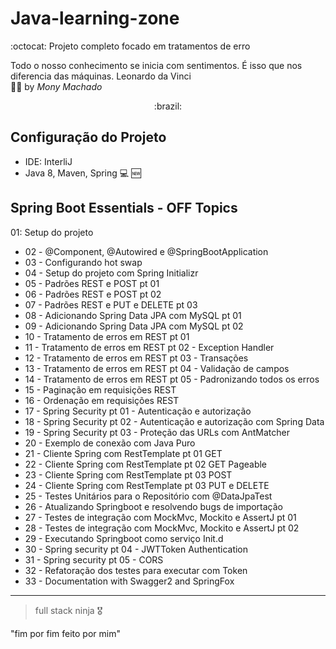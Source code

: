 # Java-learning-zone
:octocat:  Projeto completo focado em tratamentos de erro

Todo o nosso conhecimento se inicia com sentimentos. É isso que nos diferencia das máquinas. Leonardo da Vinci </br>
:woman_teacher: by *Mony Machado*

<center> :brazil: </center> 


##  Configuração do Projeto
- IDE: InterliJ
- Java 8, Maven, Spring 
:computer: :new:
## Spring Boot Essentials - OFF Topics
01: Setup do projeto
- 02 - @Component, @Autowired e @SpringBootApplication
- 03 - Configurando hot swap
- 04 - Setup do projeto com Spring Initializr
- 05 - Padrões REST e POST pt 01
- 06 - Padrões REST e POST pt 02
- 07 - Padrões REST e PUT e DELETE pt 03
- 08 - Adicionando Spring Data JPA com MySQL pt 01
- 09 - Adicionando Spring Data JPA com MySQL pt 02
- 10 - Tratamento de erros em REST pt 01
- 11 - Tratamento de erros em REST pt 02 - Exception Handler
- 12 - Tratamento de erros em REST pt 03 - Transações
- 13 - Tratamento de erros em REST pt 04 - Validação de campos
- 14 - Tratamento de erros em REST pt 05 - Padronizando todos os erros
- 15 - Paginação em requisições REST
- 16 - Ordenação em requisições REST
- 17 - Spring Security pt 01 - Autenticação e autorização
- 18 - Spring Security pt 02 - Autenticação e autorização com Spring Data
- 19 - Spring Security pt 03 - Proteção das URLs com AntMatcher
- 20 - Exemplo de conexão com Java Puro
- 21 - Cliente Spring com RestTemplate pt 01 GET
- 22 - Cliente Spring com RestTemplate pt 02 GET Pageable
- 23 - Cliente Spring com RestTemplate pt 03 POST
- 24 - Cliente Spring com RestTemplate pt 03 PUT e DELETE
- 25 - Testes Unitários para o Repositório com @DataJpaTest
- 26 - Atualizando Springboot e resolvendo bugs de importação
- 27 - Testes de integração com MockMvc, Mockito e AssertJ pt 01
- 28 - Testes de integração com MockMvc, Mockito e AssertJ pt 02
- 29 - Executando Springboot como serviço Init.d
- 30 - Spring security pt 04 - JWTToken Authentication
- 31 - Spring security pt 05 - CORS
- 32 - Refatoração dos testes para executar com Token
- 33 - Documentation with Swagger2 and SpringFox

---------------------

> full stack ninja :medal_military:

"fim por fim feito por mim"




